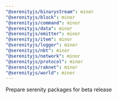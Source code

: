 ```yaml
---
"@serenityjs/binarystream": minor
"@serenityjs/block": minor
"@serenityjs/command": minor
"@serenityjs/data": minor
"@serenityjs/emitter": minor
"@serenityjs/item": minor
"@serenityjs/logger": minor
"@serenityjs/nbt": minor
"@serenityjs/network": minor
"@serenityjs/protocol": minor
"@serenityjs/raknet": minor
"@serenityjs/world": minor
---
```


Prepare serenity packages for beta release

